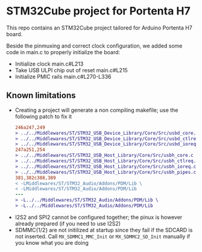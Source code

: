 # STM32Cube project for Portenta H7

This repo contains an STM32Cube project tailored for Arduino Portenta H7 board.

Beside the pinmuxing and correct clock configuration, we added some code in main.c to properly initialize the board:

* Initialize clock main.c#L213
* Take USB ULPI chip out of reset main.c#L215
* Initialize PMIC rails main.c#L270-L336

## Known limitations
* Creating a project will generate a non compiling makefile; use the following patch to fix it
  ```patch
  246a247,249
  > ../../Middlewares/ST/STM32_USB_Device_Library/Core/Src/usbd_core.c \
  > ../../Middlewares/ST/STM32_USB_Device_Library/Core/Src/usbd_ctlreq.c \
  > ../../Middlewares/ST/STM32_USB_Device_Library/Core/Src/usbd_ioreq.c \
  247a251,254
  > ../../Middlewares/ST/STM32_USB_Host_Library/Core/Src/usbh_core.c \
  > ../../Middlewares/ST/STM32_USB_Host_Library/Core/Src/usbh_ctlreq.c \
  > ../../Middlewares/ST/STM32_USB_Host_Library/Core/Src/usbh_ioreq.c \
  > ../../Middlewares/ST/STM32_USB_Host_Library/Core/Src/usbh_pipes.c \
  381,382c388,389
  < -LMiddlewares/ST/STM32_Audio/Addons/PDM/Lib \
  < -LMiddlewares/ST/STM32_Audio/Addons/PDM/Lib
  ---
  > -L../../Middlewares/ST/STM32_Audio/Addons/PDM/Lib \
  > -L../../Middlewares/ST/STM32_Audio/Addons/PDM/Lib
  ```
* I2S2 and SPI2 cannot be configured together; the pinux is however already prepared (if you need to use I2S2)
* SDMMC{1/2} are not initilized at startup since they fail if the SDCARD is not inserted. Call `MX_SDMMC1_MMC_Init` or `MX_SDMMC2_SD_Init` manually if you know what you are doing
